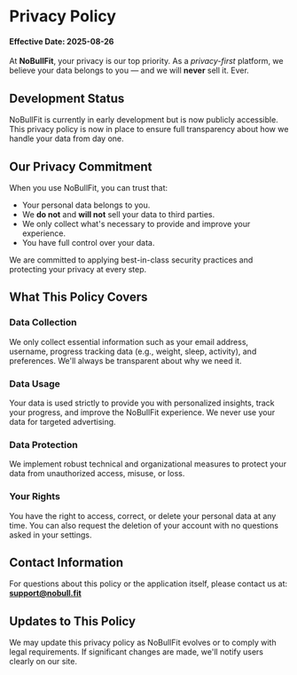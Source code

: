 # Privacy Policy

#### Effective Date: 2025-08-26

At **NoBullFit**, your privacy is our top priority. As a *privacy-first* platform, we believe your data belongs to you — and we will **never** sell it. Ever.

## Development Status

NoBullFit is currently in early development but is now publicly accessible. This privacy policy is now in place to ensure full transparency about how we handle your data from day one.

## Our Privacy Commitment

When you use NoBullFit, you can trust that:

- Your personal data belongs to you.
- We **do not** and **will not** sell your data to third parties.
- We only collect what's necessary to provide and improve your experience.
- You have full control over your data.

We are committed to applying best-in-class security practices and protecting your privacy at every step.

## What This Policy Covers

### Data Collection

We only collect essential information such as your email address, username, progress tracking data (e.g., weight, sleep, activity), and preferences. We'll always be transparent about why we need it.

### Data Usage

Your data is used strictly to provide you with personalized insights, track your progress, and improve the NoBullFit experience. We never use your data for targeted advertising.

### Data Protection

We implement robust technical and organizational measures to protect your data from unauthorized access, misuse, or loss.

### Your Rights

You have the right to access, correct, or delete your personal data at any time. You can also request the deletion of your account with no questions asked in your settings.

## Contact Information

For questions about this policy or the application itself, please contact us at:
**support@nobull.fit**

## Updates to This Policy

We may update this privacy policy as NoBullFit evolves or to comply with legal requirements. If significant changes are made, we'll notify users clearly on our site.
